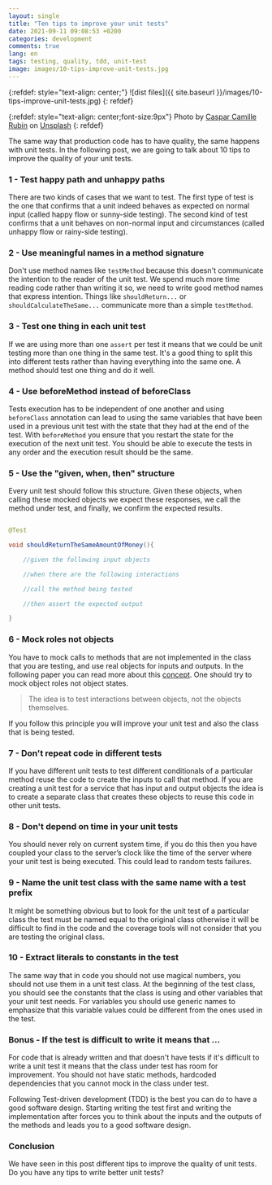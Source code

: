 ```yaml
---
layout: single
title: "Ten tips to improve your unit tests"
date: 2021-09-11 09:08:53 +0200
categories: development
comments: true
lang: en
tags: testing, quality, tdd, unit-test
image: images/10-tips-improve-unit-tests.jpg
---
```


{:refdef: style="text-align: center;"}
![dist files]({{ site.baseurl }}/images/10-tips-improve-unit-tests.jpg)
{: refdef}

{:refdef: style="text-align: center;font-size:9px"}
Photo by <a href="https://unsplash.com/@casparrubin?utm_source=unsplash&utm_medium=referral&utm_content=creditCopyText">Caspar Camille Rubin</a> on <a href="https://unsplash.com/s/photos/quality?utm_source=unsplash&utm_medium=referral&utm_content=creditCopyText">Unsplash</a>
{: refdef}  
  
The same way that production code has to have quality, the same happens with unit tests. In the following post, we are going to talk about 10 tips to improve the quality of your unit tests.    

### 1 - Test happy path and unhappy paths

There are two kinds of cases that we want to test. The first type of test is the one that confirms that a unit indeed behaves as expected on normal input (called happy flow or sunny-side testing). The second kind of test confirms that a unit behaves on non-normal input and circumstances (called unhappy flow or rainy-side testing).

### 2 - Use meaningful names in a method signature

Don't use method names like `testMethod` because this doesn't communicate the intention to the reader of the unit test. We spend much more time reading code rather than writing it so, we need to write good method names that express intention. Things like `shouldReturn...` or `shouldCalculateTheSame...` communicate more than a simple `testMethod`. 

### 3 - Test one thing in each unit test

If we are using more than one `assert` per test it means that we could be unit testing more than one thing in the same test. It's a good thing to split this into different tests rather than having everything into the same one. A method should test one thing and do it well. 

### 4 - Use beforeMethod instead of beforeClass

Tests execution has to be independent of one another and using `beforeClass` annotation can lead to using the same variables that have been used in a previous unit test with the state that they had at the end of the test. With `beforeMethod` you ensure that you restart the state for the execution of the next unit test. You should be able to execute the tests in any order and the execution result should be the same.

### 5 - Use the "given, when, then" structure

Every unit test should follow this structure. Given these objects, when calling these mocked objects we expect these responses, we call the method under test, and finally, we confirm the expected results.

```java

@Test

void shouldReturnTheSameAmountOfMoney(){

    //given the following input objects

    //when there are the following interactions

    //call the method being tested

    //then assert the expected output

}

```

### 6 - Mock roles not objects

You have to mock calls to methods that are not implemented in the class that you are testing, and use real objects for inputs and outputs. In the following paper you can read more about this <a href="http://jmock.org/oopsla2004.pdf">concept</a>. One should try to mock object roles not object states. 

> The idea is to test interactions between objects, not the objects themselves.

If you follow this principle you will improve your unit test and also the class that is being tested. 

### 7 - Don't repeat code in different tests

If you have different unit tests to test different conditionals of a particular method reuse the code to create the inputs to call that method. If you are creating a unit test for a service that has input and output objects the idea is to create a separate class that creates these objects to reuse this code in other unit tests.

### 8 - Don't depend on time in your unit tests

You should never rely on current system time, if you do this then you have coupled your class to the server’s clock like the time of the server where your unit test is being executed. This could lead to random tests failures.

### 9 - Name the unit test class with the same name with a test prefix

It might be something obvious but to look for the unit test of a particular class the test must be named equal to the original class otherwise it will be difficult to find in the code and the coverage tools will not consider that you are testing the original class.

### 10 - Extract literals to constants in the test

The same way that in code you should not use magical numbers, you should not use them in a unit test class. At the beginning of the test class, you should see the constants that the class is using and other variables that your unit test needs. For variables you should use generic names to emphasize that this variable values could be different from the ones used in the test.

### Bonus - If the test is difficult to write it means that ... 

For code that is already written and that doesn't have tests if it's difficult to write a unit test it means that the class under test has room for improvement. You should not have static methods, hardcoded dependencies that you cannot mock in the class under test.

Following Test-driven development (TDD) is the best you can do to have a good software design. Starting writing the test first and writing the implementation after forces you to think about the inputs and the outputs of the methods and leads you to a good software design. 

### Conclusion

We have seen in this post different tips to improve the quality of unit tests. Do you have any tips to write better unit tests?